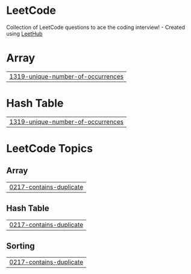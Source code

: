 # LeetCode
Collection of LeetCode questions to ace the coding interview! - Created using [LeetHub](https://github.com/QasimWani/LeetHub)


# Array
|  |
| ------- |
| [1319-unique-number-of-occurrences](https://github.com/LychakVlad/LeetCode/tree/master/1319-unique-number-of-occurrences) |
# Hash Table
|  |
| ------- |
| [1319-unique-number-of-occurrences](https://github.com/LychakVlad/LeetCode/tree/master/1319-unique-number-of-occurrences) |
<!---LeetCode Topics Start-->
# LeetCode Topics
## Array
|  |
| ------- |
| [0217-contains-duplicate](https://github.com/LychakVlad/LeetCode/tree/master/0217-contains-duplicate) |
## Hash Table
|  |
| ------- |
| [0217-contains-duplicate](https://github.com/LychakVlad/LeetCode/tree/master/0217-contains-duplicate) |
## Sorting
|  |
| ------- |
| [0217-contains-duplicate](https://github.com/LychakVlad/LeetCode/tree/master/0217-contains-duplicate) |
<!---LeetCode Topics End-->
